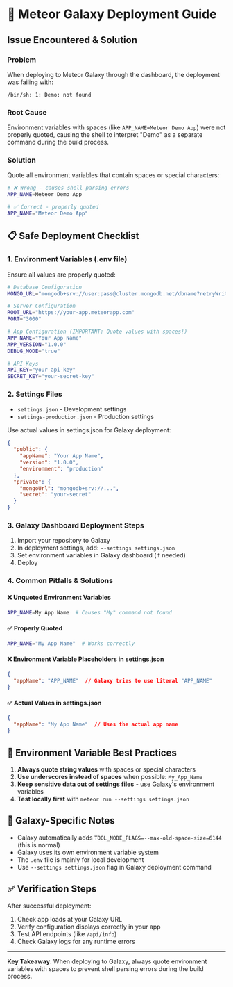# 🚀 Meteor Galaxy Deployment Guide

## Issue Encountered & Solution

### Problem
When deploying to Meteor Galaxy through the dashboard, the deployment was failing with:
```
/bin/sh: 1: Demo: not found
```

### Root Cause
Environment variables with spaces (like `APP_NAME=Meteor Demo App`) were not properly quoted, causing the shell to interpret "Demo" as a separate command during the build process.

### Solution
Quote all environment variables that contain spaces or special characters:
```bash
# ❌ Wrong - causes shell parsing errors
APP_NAME=Meteor Demo App

# ✅ Correct - properly quoted
APP_NAME="Meteor Demo App"
```

## 📋 Safe Deployment Checklist

### 1. Environment Variables (.env file)
Ensure all values are properly quoted:
```bash
# Database Configuration
MONGO_URL="mongodb+srv://user:pass@cluster.mongodb.net/dbname?retryWrites=true&w=majority"

# Server Configuration  
ROOT_URL="https://your-app.meteorapp.com"
PORT="3000"

# App Configuration (IMPORTANT: Quote values with spaces!)
APP_NAME="Your App Name"
APP_VERSION="1.0.0"
DEBUG_MODE="true"

# API Keys
API_KEY="your-api-key"
SECRET_KEY="your-secret-key"
```

### 2. Settings Files
- `settings.json` - Development settings
- `settings-production.json` - Production settings

Use actual values in settings.json for Galaxy deployment:
```json
{
  "public": {
    "appName": "Your App Name",
    "version": "1.0.0",
    "environment": "production"
  },
  "private": {
    "mongoUrl": "mongodb+srv://...",
    "secret": "your-secret"
  }
}
```

### 3. Galaxy Dashboard Deployment Steps
1. Import your repository to Galaxy
2. In deployment settings, add: `--settings settings.json`
3. Set environment variables in Galaxy dashboard (if needed)
4. Deploy

### 4. Common Pitfalls & Solutions

#### ❌ Unquoted Environment Variables
```bash
APP_NAME=My App Name  # Causes "My" command not found
```

#### ✅ Properly Quoted
```bash
APP_NAME="My App Name"  # Works correctly
```

#### ❌ Environment Variable Placeholders in settings.json
```json
{
  "appName": "APP_NAME"  // Galaxy tries to use literal "APP_NAME"
}
```

#### ✅ Actual Values in settings.json
```json
{
  "appName": "My App Name"  // Uses the actual app name
}
```

## 🔧 Environment Variable Best Practices

1. **Always quote string values** with spaces or special characters
2. **Use underscores instead of spaces** when possible: `My_App_Name`
3. **Keep sensitive data out of settings files** - use Galaxy's environment variables
4. **Test locally first** with `meteor run --settings settings.json`

## 🌟 Galaxy-Specific Notes

- Galaxy automatically adds `TOOL_NODE_FLAGS=--max-old-space-size=6144` (this is normal)
- Galaxy uses its own environment variable system
- The `.env` file is mainly for local development
- Use `--settings settings.json` flag in Galaxy deployment command

## ✅ Verification Steps

After successful deployment:
1. Check app loads at your Galaxy URL
2. Verify configuration displays correctly in your app
3. Test API endpoints (like `/api/info`)
4. Check Galaxy logs for any runtime errors

---

**Key Takeaway**: When deploying to Galaxy, always quote environment variables with spaces to prevent shell parsing errors during the build process.
